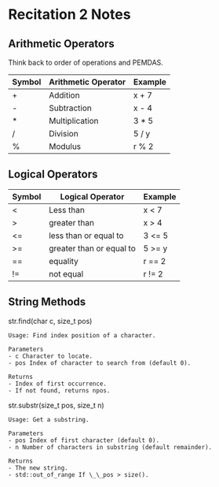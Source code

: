 # Recitation 2 Notes

## Arithmetic Operators

Think back to order of operations and PEMDAS.

| Symbol | Arithmetic Operator | Example |
| ------ | ------------------- | ------- |
| +      | Addition            | x + 7   |
| -      | Subtraction         | x - 4   |
| \*     | Multiplication      | 3 \* 5  |
| /      | Division            | 5 / y   |
| %      | Modulus             | r % 2   |

## Logical Operators

| Symbol | Logical Operator         | Example |
| ------ | ------------------------ | ------- |
| <      | Less than                | x < 7   |
| >      | greater than             | x > 4   |
| <=     | less than or equal to    | 3 <= 5  |
| >=     | greater than or equal to | 5 >= y  |
| ==     | equality                 | r == 2  |
| !=     | not equal                | r != 2  |

## String Methods

str.find(char c, size_t pos)

```
Usage: Find index position of a character.

Parameters
- c Character to locate.
- pos Index of character to search from (default 0).

Returns
- Index of first occurrence.
- If not found, returns npos.

```

str.substr(size_t pos, size_t n)

```
Usage: Get a substring.

Parameters
- pos Index of first character (default 0).
- n Number of characters in substring (default remainder).

Returns
- The new string.
- std::out_of_range If \_\_pos > size().
```
